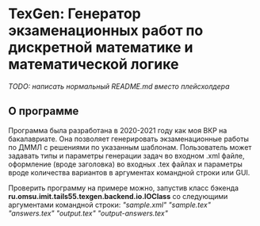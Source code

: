 # TexGen: Генератор экзаменационных работ по дискретной математике и математической логике

*TODO: написать нормальный README.md вместо плейсхолдера*

## О программе
Программа была разработана в 2020-2021 году как моя ВКР на бакалавриате. Она позволяет генерировать экзаменационные работы по ДММЛ с решениями по указанным шаблонам. Пользователь может задавать типы и параметры генерации задач во входном .xml файле, оформление (вроде заголовка) во входных .tex файлах и параметры вроде количества вариантов в аргументах командной строки или GUI.

Проверить программу на примере можно, запустив класс бэкенда **ru.omsu.imit.tails55.texgen.backend.io.IOClass** со следующими аргументами командной строки:
*"sample.xml" "sample.tex" "answers.tex" "output.tex" "output-answers.tex"*

